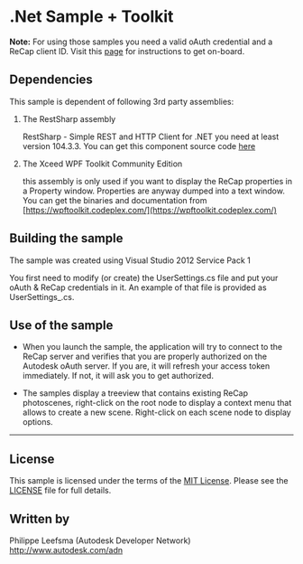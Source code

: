 .Net Sample + Toolkit
=======================

<b>Note:</b> For using those samples you need a valid oAuth credential and a ReCap client ID. Visit this [page](http://developer-recap-autodesk.github.io/) for instructions to get on-board.


Dependencies
--------------------
This sample is dependent of following 3rd party assemblies:

1. The RestSharp assembly

     RestSharp - Simple REST and HTTP Client for .NET
	 you need at least version 104.3.3. You can get this component source code [here](http://restsharp.org/)

2. The Xceed WPF Toolkit Community Edition

     this assembly is only used if you want to display the ReCap properties in a Property window. Properties are anyway dumped into a text window. 
	 You can get the binaries and documentation from [https://wpftoolkit.codeplex.com/](https://wpftoolkit.codeplex.com/)


Building the sample
---------------------------

The sample was created using Visual Studio 2012 Service Pack 1

You first need to modify (or create) the UserSettings.cs file and put your oAuth & ReCap credentials in it. An example of that file is provided as UserSettings_.cs.
	 
Use of the sample
-------------------------

* When you launch the sample, the application will try to connect to the ReCap server and verifies that you are properly authorized on the Autodesk oAuth server. 
If you are, it will refresh your access token immediately. If not, it will ask you to get authorized. 

* The samples display a treeview that contains existing ReCap photoscenes, right-click on the root node to display a context menu that allows to create a new scene.
Right-click on each scene node to display options.


--------

## License

This sample is licensed under the terms of the [MIT License](http://opensource.org/licenses/MIT). Please see the [LICENSE](LICENSE) file for full details.


## Written by

Philippe Leefsma (Autodesk Developer Network)  
http://www.autodesk.com/adn  
